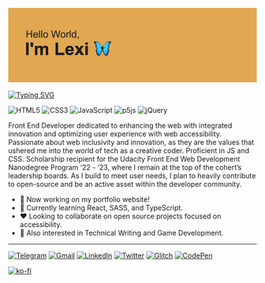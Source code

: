 
![Header Image](https://raw.githubusercontent.com/lexiortiz/lexiortiz/main/header.png)

[![Typing SVG](https://readme-typing-svg.demolab.com?font=Fira+Code&weight=500&size=26&duration=3000&pause=500&vCenter=true&width=435&lines=WEB+DEVELOPER;CREATIVE+CODER;ACCESSIBILITY+ADVOCATE;OPEN+SOURCE+ENTHUSIAST)](https://git.io/typing-svg)

![HTML5](https://img.shields.io/badge/html5-%23E34F26.svg?style=for-the-badge&logo=html5&logoColor=white)
![CSS3](https://img.shields.io/badge/css3-%231572B6.svg?style=for-the-badge&logo=css3&logoColor=white)
![JavaScript](https://img.shields.io/badge/javascript-%23323330.svg?style=for-the-badge&logo=javascript&logoColor=%23F7DF1E)
![p5js](https://img.shields.io/badge/p5.js-ED225D?style=for-the-badge&logo=p5.js&logoColor=FFFFFF)
![jQuery](https://img.shields.io/badge/jquery-%230769AD.svg?style=for-the-badge&logo=jquery&logoColor=white)

Front End Developer dedicated to enhancing the web with integrated innovation and optimizing user experience with web accessibility. Passionate about web inclusivity and innovation, as they are the values that ushered me into the world of tech as a creative coder. Proficient in JS and CSS.  Scholarship recipient for the Udacity Front End Web Development Nanodegree Program ‘22 - ‘23, where I remain at the top of the cohert’s leadership boards. As I build to meet user needs, I plan to heavily contribute to open-source and be an active asset within the developer community. 

- :tada: Now working on my portfolio website! 
- :star2: Currently learning React, SASS, and TypeScript.
- :hearts: Looking to collaborate on open source projects focused on accessibility.  
- :high_brightness: Also interested in Technical Writing and Game Development.

---

[![Telegram](https://img.shields.io/badge/Telegram-2CA5E0?style=for-the-badge&logo=telegram&logoColor=white)](https://t.me/scriptnscribe) [![Gmail](https://img.shields.io/badge/Gmail-D14836?style=for-the-badge&logo=gmail&logoColor=white)](mailto:aortiz.developer@gmail.com) [![LinkedIn](https://img.shields.io/badge/linkedin-%230077B5.svg?style=for-the-badge&logo=linkedin&logoColor=white)](https://www.linkedin.com/in/aortiz-dev/) [![Twitter](https://img.shields.io/badge/Twitter-%231DA1F2.svg?style=for-the-badge&logo=Twitter&logoColor=white)](https://twitter.com/scriptnscribe)  [![Glitch](https://img.shields.io/badge/glitch-%233333FF.svg?style=for-the-badge&logo=glitch&logoColor=white)](https://glitch.com/@lexiortiz) [![CodePen](https://img.shields.io/badge/CodePen-white?style=for-the-badge&logo=codepen&logoColor=black)](https://codepen.io/scriptnscribe)

[![ko-fi](https://ko-fi.com/img/githubbutton_sm.svg)](https://ko-fi.com/Y8Y0GJ8O4)
